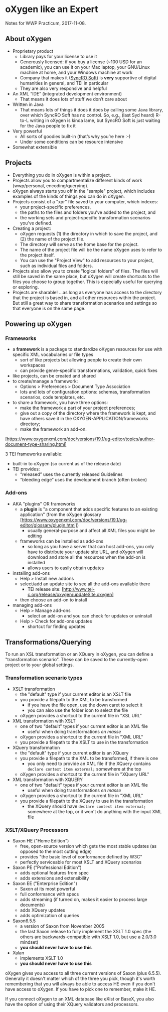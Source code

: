 # oXygen like an Expert

Notes for WWP Practicum, 2017-11-08.

## About oXygen

* Proprietary product
  * Library pays for your license to use it
  * Generously licensed: if you buy a license (~100 USD for an academic), you can use it on your Mac laptop, your GNU/Linux machine at home, and your Windows machine at work
  * Company that makes it ([SyncRO Soft](https://www.oxygenxml.com/)) is **very** supportive of digital humanities in general, and TEI in particular
  * They are also very responsive and helpful
* An XML “IDE” (integrated development environment)
  * That means it does lots of stuff we don’t care about
* Written in Java
  * That means lots of things it does it does by calling some Java library, over which SyncRO Soft has no control. So, e.g., (last Syd heard) R-to-L writing in oXygen is kinda lame, but SyncRO Soft is just waiting for the Java people to fix it
* Very powerful
  * All sorts of goodies built-in (that’s why you’re here :-)
  * Under some conditions can be resource intensive
* Somewhat extensible

## Projects

* Everything you do in oXygen is within a project.
* Projects allow you to compartmentalize different kinds of work (wwp/personal, encoding/querying).
* oXygen always starts you off in the "sample" project, which includes examples of the kinds of things you can do in oXygen.
* Projects consist of a "xpr" file saved to your computer, which indexes:
  * your project-specific preferences,
  * the paths to the files and folders you've added to the project, and
  * the working sets and project-specific transformation scenarios you've defined.
* Creating a project:
  * oXygen requests (1) the directory in which to save the project, and (2) the name of the project file.
  * The directory will serve as the home base for the project.
  * The name of the project file will be the name oXygen uses to refer to the project itself.
  * You can use the "Project View" to add resources to your project, such as individual files and folders.
* Projects also allow you to create "logical folders" of files. The files will still be saved in the same place, but oXygen will create shortcuts to the files you choose to group together. This is especially useful for querying or exploring.
* Projects are sharable! ...as long as everyone has access to the directory that the project is based in, and all other resources within the project. But still a great way to share transformation scenarios and settings so that everyone is on the same page.


## Powering up oXygen

### Frameworks

* a **framework** is a package to standardize oXygen resources for use with specific XML vocabularies or file types
  * sort of like projects but allowing people to create their own workspaces
  * can provide genre-specific transformations, validation, quick fixes
* like projects, can be created and shared
* to create/manage a framework:
  * Options > Preferences > Document Type Association
  * lots and lots of configuration options: schemas, transformation scenarios, code templates, etc.
* to share a framework, you have three options:
  * make the framework a part of your project preferences;
  * give out a copy of the directory where the framework is kept, and have others save it in the OXYGEN-APPLICATION/frameworks directory;
  * make the framework an add-on.

[https://www.oxygenxml.com/doc/versions/19.1/ug-editor/topics/author-document-type-sharing.html]

3 TEI frameworks available:

* built-in to oXygen (so current as of the release date)
* TEI provides:
  * “released” uses the currently released Guidelines
  * “bleeding edge” uses the development branch (often broken)

### Add-ons

* AKA "plugins" OR frameworks
  * a **plugin** is "a component that adds specific features to an existing application" (from the oXygen glossary [https://www.oxygenxml.com/doc/versions/19.1/ug-editor/glossary/plugin.html])
    * usually general-purpose and affect all XML files you might be editing
  * frameworks can be installed as add-ons
    * so long as you have a server that can host add-ons, you only have to distribute your update site URL, and oXygen will download and store all the resources when the add-on is installed
    * allows users to easily obtain updates
* installing add-ons
  * Help > Install new addons
  * select/add an update site to see all the add-ons available there
    * TEI release site: [http://www.tei-c.org/release/oxygen/updateSite.oxygen]
  * then choose an add-on to install
* managing add-ons
  * Help > Manage add-ons
    * select an add-on and you can check for updates or uninstall
  * Help > Check for add-ons updates
    * shortcut for finding updates

## Transformations/Querying

To run an XSL transformation or an XQuery in oXygen, you can define a "transformation scenario". These can be saved to the currently-open project or to your global settings.

### Transformation scenario types

* XSLT transformation
  * the "default" type if your current editor is an XSLT file
  * you provide a filepath to the XML to be transformed
    * if you have the file open, use the down caret to select it
    * you can also use the folder icon to select the file
  * oXygen provides a shortcut to the current file in "XSL URL"
* XML transformation with XSLT
  * one of two "default" types if your current editor is an XML file
    * useful when doing transformations _en masse_
  * oXygen provides a shortcut to the current file in "XML URL"
  * you provide a filepath to the XSLT to use in the transformation
* XQuery transformation
  * the "default" type if your current editor is an XQuery
  * you provide a filepath to the XML to be transformed, if there is one
    * you only need to provide an XML file if the XQuery contains `declare context item external;` somewhere at the top
  * oXygen provides a shortcut to the current file in "XQuery URL"
* XML transformation with XQUERY
  * one of two "default" types if your current editor is an XML file
    * useful when doing transformations _en masse_
  * oXygen provides a shortcut to the current file in "XML URL"
  * you provide a filepath to the XQuery to use in the transformation
    * the XQuery should have `declare context item external;` somewhere at the top, or it won't do anything with the input XML file

### XSLT/XQuery Processors

* Saxon HE ("Home Edition")
  * free, open-source version which gets the most stable updates (as opposed to the most cutting edge)
  * provides "the basic level of conformance defined by W3C"
  * perfectly serviceable for most XSLT and XQuery scenarios
* Saxon PE ("Professional Edition")
  * adds optional features from spec
  * adds extensions and extensibility
* Saxon EE ("Enterprise Edition")
  * Saxon at its most powerful
  * full conformance with specs
  * adds streaming (if turned on, makes it easier to process large documents)
  * adds XQuery updates
  * adds optimization of queries
* Saxon6.5.5
  * a version of Saxon from November 2005
  * the last Saxon release to fully implement the XSLT 1.0 spec (the others are backwards-compatible with XSLT 1.0, but use a 2.0/3.0 mindset)
  * **you should never have to use this**
* Xalan
  * implements XSLT 1.0
  * **you should never have to use this**

oXygen gives you access to all three current versions of Saxon (plus 6.5.5). Generally it doesn't matter which of the three you pick, though it's worth remembering that you will always be able to access HE even if you don't have access to oXygen. If you have to pick one to remember, make it HE.

If you connect oXygen to an XML database like eXist or BaseX, you also have the option of using their XQuery validators and processors.
